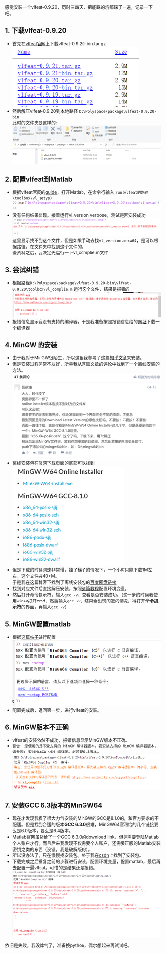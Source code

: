 感觉安装一个vlfeat-0.9.20，历时三四天，把能踩的坑都踩了一遍，记录一下吧。

## 1. 下载vlfeat-0.9.20
* 首先在[vlfeat官网](https://www.vlfeat.org/download/)上下载vlfeat-0.9.20-bin.tar.gz  
![image](https://github.com/JialiZhang1016/Computer-Vision/blob/master/images/1.1.png)  
* 然后解压vlfeat-0.9.20到本地路径 `D:\Polyspace\package\vlfeat-0.9.20-bin`    
此时的文件夹是这样的:  
![image](https://github.com/JialiZhang1016/Computer-Vision/blob/master/images/1.2.png)  

## 2. 配置vlfeat到Matlab  
* 根据vlfeat官网的[guide](https://www.vlfeat.org/install-matlab.html)，打开Matlab，在命令行输入 `run(vlfeat的路径\toolbox\vl_setyp)`  
![image](https://github.com/JialiZhang1016/Computer-Vision/blob/master/images/2.1.png)  
* 没有任何结果出现。接着运行vl_version verbose，测试是否安装成功  
![image](https://github.com/JialiZhang1016/Computer-Vision/blob/master/images/2.2.png)  
这里显示找不到这个文件，但是如果手动去找`vl_version.mexw64`，是可以根据路径，在文件夹中找到这个文件的。    
查资料之后，我决定先运行一下vl_complie.m文件  

## 3. 尝试纠错
* 根据路径`D:\Polyspace\package\vlfeat-0.9.20-bin\vlfeat-0.9.20\toolbox\vl_complie.m` 运行这个文件，结果是报错的
![image](https://github.com/JialiZhang1016/Computer-Vision/blob/master/images/3.png)
* 报错信息显示我没有支持的编译器，于是我准备按照报错信息给的[网址](http://www.mathworks.com/support/compilers)下载一个编译器

## 4. MinGW 的安装
* 由于我对于MinGW很陌生，所以这里我参考了这篇[知乎文章](https://zhuanlan.zhihu.com/p/76613134)来安装。
* 但是安装过程非常不友好，所幸我从这篇文章的评论中找到了一个离线安装的方法。
![image](https://github.com/JialiZhang1016/Computer-Vision/blob/master/images/4.1.png)
* 离线安装包在[官网下载页面](https://sourceforge.net/projects/mingw-w64/files/mingw-w64/mingw-w64-release/)的底部可以找到  
![image](https://github.com/JialiZhang1016/Computer-Vision/blob/master/images/4.2.png)
* 但是下载的时候网速非常慢，挂了梯子的情况下，一个小时只能下载1M左右，这个文件共40+M。  
于是我在这篇博客下找到了离线安装包的[百度网盘链接](https://blog.csdn.net/qq_27854685/article/details/80752078)
* 找到对应文件后直接解压安装，按照[这篇教程](https://www.jianshu.com/p/61a2d0df86b0)配置环境变量。
* 然后打开命令提示符，输入`gcc -v`，查看是否安装成功。（这一步的时候我使用`win+R`打开cmd，然后输入`gcc -v`，结果会出现闪退的情况。得打开**命令提示符**的界面，再输入`gcc -v`）

## 5. MinGW配置matlab
* 根据[这篇帖子](https://blog.csdn.net/liuyanfang003/article/details/105575129)进行配置  
![image](https://github.com/JialiZhang1016/Computer-Vision/blob/master/images/5.png)  
* 配置完成后，返回第一步，进行vlfeat的安装。

## 6. MinGW版本不正确
* vlfeat的安装依然不成功，报错信息显示MinGW版本不正确。  
* `警告: 您使用的是不受支持的 MinGW 编译器版本。要安装支持的 MinGW 编译器版本，请参阅: 安装MinGW-w64 编译器。必须是6.3版本`。  
![image](https://github.com/JialiZhang1016/Computer-Vision/blob/master/images/6.png)  

## 7. 安装GCC 6.3版本的MinGW64
* 现在才发现我费了很大力气安装的MinGW的GCC是8.1.0的，和官方要求的不配适。但是找到合适的版本**GCC 6.3.0**很难，MinGW64官网给的几个链接要么是6.0版本，要么是6.4版本。  
* Matlab官网虽然给了一个GCC 6.3.0的download link，但是需要登陆Matlab个人账户才行。而且后来我发现不仅需要个人账户，还需要正版的Matlab安装密钥之类的东西（没错，我是破解版的）。  
* 所以没办法了，只在慢慢找安装包。终于我在[csdn](https://download.csdn.net/download/jiaojiaf/9857895)上找到了安装包。  
* 下载完成之后重复之前的步骤进行安装，配置环境变量，配置matlab，最后再去配置一遍vlfeat。可惜的是结果还是报错。 
![image](https://github.com/JialiZhang1016/Computer-Vision/blob/master/images/7.png)  


依旧是失败，我没脾气了，准备换python，偶尔想起来再试试吧。
